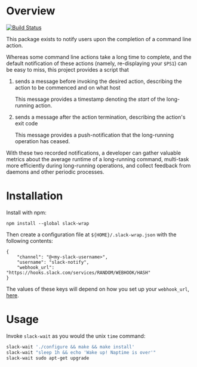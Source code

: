 Overview
========

[![Build Status](https://travis-ci.org/EricCrosson/slack-wrap.svg?branch=master)](https://travis-ci.org/EricCrosson/slack-wrap)

This package exists to notify users upon the completion of a command
line action.

Whereas some command line actions take a long time to complete, and the
default notification of these actions (namely, re-displaying your
`$PS1`) can be easy to miss, this project provides a script that

1.  sends a message before invoking the desired action, describing the
    action to be commenced and on what host

    This message provides a timestamp denoting the *start* of the
    long-running action.

2.  sends a message after the action termination, describing the
    action's exit code

    This message provides a push-notification that the long-running
    operation has ceased.

With these two recorded notifications, a developer can gather valuable
metrics about the average runtime of a long-running command, multi-task
more efficiently during long-running operations, and collect feedback
from daemons and other periodic processes.

Installation
============

Install with npm:

    npm install --global slack-wrap

Then create a configuration file at `${HOME}/.slack-wrap.json` with the
following contents:

    {
        "channel": "@<my-slack-username>",
        "username": "slack-notify",
        "webhook_url": "https://hooks.slack.com/services/RANDOM/WEBHOOK/HASH"
    }

The values of these keys will depend on how you set up your
`webhook_url`,
[here](https://my.slack.com/services/new/incoming-webhook/).


Usage
=====

Invoke `slack-wait` as you would the unix `time` command:

```bash
slack-wait './configure && make && make install'
slack-wait "sleep 1h && echo 'Wake up! Naptime is over'"
slack-wait sudo apt-get upgrade
```
